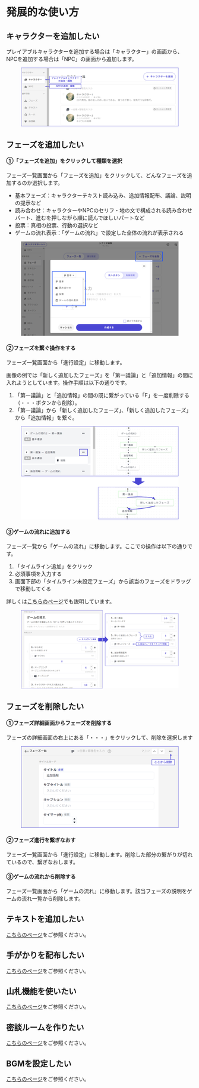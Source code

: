 # 発展的な使い方

## キャラクターを追加したい

プレイアブルキャラクターを追加する場合は「キャラクター」の画面から、NPCを追加する場合は「NPC」の画面から追加します。

<figure><img src="../../.gitbook/assets/image (88).png" alt=""><figcaption></figcaption></figure>

## フェーズを追加したい

#### ①「フェーズを追加」をクリックして種類を選択

フェーズ一覧画面から「フェーズを追加」をクリックして、どんなフェーズを追加するのか選択します。

* 基本フェーズ：キャラクターテキスト読み込み、追加情報配布、議論、説明の提示など
* 読み合わせ：キャラクターやNPCのセリフ・地の文で構成される読み合わせパート、進むを押しながら順に読んでほしいパートなど
* 投票：真相の投票、行動の選択など
* ゲームの流れ表示：「ゲームの流れ」で設定した全体の流れが表示される

<figure><img src="../../.gitbook/assets/image (1) (1) (1) (1) (1) (1) (1).png" alt=""><figcaption></figcaption></figure>

#### ②フェーズを繋ぐ操作をする

フェーズ一覧画面から「進行設定」に移動します。

画像の例では「新しく追加したフェーズ」を「第一議論」と「追加情報」の間に入れようとしています。操作手順は以下の通りです。

1. 「第一議論」と「追加情報」の間の既に繋がっている「F」を一度削除する（・・・ボタンから削除）。
2. 「第一議論」から「新しく追加したフェーズ」、「新しく追加したフェーズ」から「追加情報」を繋ぐ。

<figure><img src="../../.gitbook/assets/image (49).png" alt=""><figcaption></figcaption></figure>

#### ③ゲームの流れに追加する

フェーズ一覧から「ゲームの流れ」に移動します。ここでの操作は以下の通りです。

1. 「タイムライン追加」をクリック
2. 必須事項を入力する
3. 画面下部の「タイムライン未設定フェーズ」から該当のフェーズをドラッグで移動してくる

詳しくは[こちらのページ](../../basic-features/phase/timeline.md)でも説明しています。

<figure><img src="../../.gitbook/assets/image (89).png" alt=""><figcaption></figcaption></figure>

## フェーズを削除したい

#### ①フェーズ詳細画面からフェーズを削除する

フェーズの詳細画面の右上にある「・・・」をクリックして、削除を選択します

<figure><img src="../../.gitbook/assets/image (52).png" alt=""><figcaption></figcaption></figure>

#### ②フェーズ進行を繋ぎなおす

フェーズ一覧画面から「進行設定」に移動します。削除した部分の繋がりが切れているので、繋ぎなおします。

#### ③ゲームの流れから削除する

フェーズ一覧画面から「ゲームの流れ」に移動します。該当フェーズの説明をゲームの流れ一覧から削除します。

## テキストを追加したい

[こちらのページ](../../../../basic-features/textTab.md)をご参照ください。

## 手がかりを配布したい

[こちらのページ](../../basic-features/clue.md)をご参照ください。

## 山札機能を使いたい

[こちらのページ](../../../../basic-features/decks.md)をご参照ください。

## 密談ルームを作りたい

[こちらのページ](../../../../basic-features/room.md)をご参照ください。

## BGMを設定したい

[こちらのページ](../../basic-features/effect/)をご参照ください。
